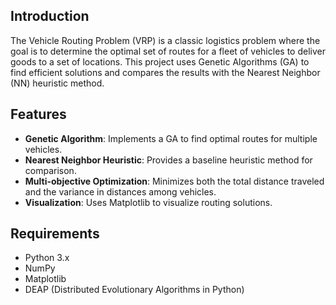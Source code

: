 ## Introduction

The Vehicle Routing Problem (VRP) is a classic logistics problem where the goal is to determine the optimal set of routes for a fleet of vehicles to deliver goods to a set of locations. This project uses Genetic Algorithms (GA) to find efficient solutions and compares the results with the Nearest Neighbor (NN) heuristic method.

## Features

- **Genetic Algorithm**: Implements a GA to find optimal routes for multiple vehicles.
- **Nearest Neighbor Heuristic**: Provides a baseline heuristic method for comparison.
- **Multi-objective Optimization**: Minimizes both the total distance traveled and the variance in distances among vehicles.
- **Visualization**: Uses Matplotlib to visualize routing solutions.

## Requirements

- Python 3.x
- NumPy
- Matplotlib
- DEAP (Distributed Evolutionary Algorithms in Python)
